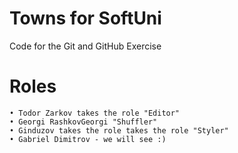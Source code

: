 # Towns for SoftUni
Code for the Git and GitHub Exercise

# Roles
    • Todor Zarkov takes the role "Editor"
    • Georgi RashkovGeorgi "Shuffler"
    • Ginduzov takes the role takes the role "Styler"
	• Gabriel Dimitrov - we will see :)
